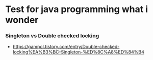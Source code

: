 # Test for java programming what i wonder

### Singleton vs Double checked locking
 - https://gampol.tistory.com/entry/Double-checked-locking%EA%B3%BC-Singleton-%ED%8C%A8%ED%84%B4
